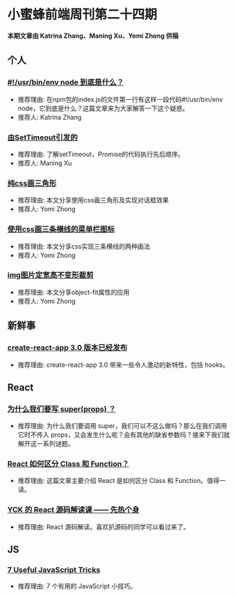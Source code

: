 # 小蜜蜂前端周刊第二十四期

**本期文章由 Katrina Zhang、Maning Xu、Yomi Zhong 供稿**

## 个人

### [#!/usr/bin/env node 到底是什么？](https://juejin.im/post/5cb93cd651882578b148c637)

+ 推荐理由: 在npm包的index.js的文件第一行有这样一段代码#!/usr/bin/env node，它到底是什么？这篇文章来为大家解答一下这个疑惑。
+ 推荐人: Katrina Zhang

### [由SetTimeout引发的](https://www.jianshu.com/p/cd6c397578d4)

+ 推荐理由: 了解setTimeout，Promise的代码执行先后顺序。
+ 推荐人: Maning Xu

### [纯css画三角形](https://yomizhong.github.io/2019/04/26/%E7%BA%AFcss%E7%94%BB%E4%B8%89%E8%A7%92%E5%BD%A2/#more)

+ 推荐理由: 本文分享使用css画三角形及实现对话框效果
+ 推荐人: Yomi Zhong

### [使用css画三条横线的菜单栏图标](https://yomizhong.github.io/2019/04/26/%E4%BD%BF%E7%94%A8css%E7%94%BB%E4%B8%89%E6%9D%A1%E6%A8%AA%E7%BA%BF%E7%9A%84%E8%8F%9C%E5%8D%95%E6%A0%8F%E5%9B%BE%E6%A0%87/#more)

+ 推荐理由: 本文分享css实现三条横线的两种画法
+ 推荐人: Yomi Zhong

### [img图片定宽高不变形裁剪](https://yomizhong.github.io/2019/04/26/img%E5%9B%BE%E7%89%87%E5%AE%9A%E5%AE%BD%E9%AB%98%E4%B8%8D%E5%8F%98%E5%BD%A2%E8%A3%81%E5%89%AA/#more)

+ 推荐理由: 本文分享object-fit属性的应用
+ 推荐人: Yomi Zhong

## 新鲜事

### [create-react-app 3.0 版本已经发布](https://github.com/facebook/create-react-app/releases/tag/v3.0.0)

+ 推荐理由: create-react-app 3.0 带来一些令人激动的新特性，包括 hooks。

## React

### [为什么我们要写 super(props) ？](https://overreacted.io/why-do-we-write-super-props/)

+ 推荐理由: 为什么我们要调用 super，我们可以不这么做吗？那么在我们调用它时不传入 props，又会发生什么呢？会有其他的缺省参数吗？接来下我们就解开这一系列谜题。

### [React 如何区分 Class 和 Function？](https://overreacted.io/zh-hans/how-does-react-tell-a-class-from-a-function/)

+ 推荐理由: 这篇文章主要介绍 React 是如何区分 Class 和 Function。值得一读。

### [YCK 的 React 源码解读课 —— 先热个身](https://juejin.im/post/5cbae9a8e51d456e2809fba3)

+ 推荐理由: React 源码解读。喜欢扒源码的同学可以看过来了。

## JS

### [7 Useful JavaScript Tricks](https://davidwalsh.name/javascript-tricks)

+ 推荐理由: 7 个有用的 JavaScript 小技巧。